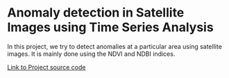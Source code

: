 # Anomaly detection in Satellite Images using Time Series Analysis

In this project, we try to detect anomalies at a particular area using satellite images. It is mainly done using the NDVI and NDBI indices.


[Link to Project source code](https://github.com/kareka-gb/Anomaly_detection_using_Time_series_Analysis/blob/master/adisiuml.ipynb)
